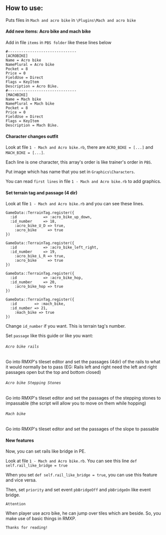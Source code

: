 ## How to use:
Puts files in `Mach and acro bike` in `\Plugins\Mach and acro bike`

#### Add new items: Acro bike and mach bike
Add in file `items` in `PBS folder` like these lines below
```
#-------------------------------
[ACROBIKE]
Name = Acro bike
NamePlural = Acro bike
Pocket = 8
Price = 0
FieldUse = Direct
Flags = KeyItem
Description = Acro Bike.
#-------------------------------
[MACHBIKE]
Name = Mach bike
NamePlural = Mach bike
Pocket = 8
Price = 0
FieldUse = Direct
Flags = KeyItem
Description = Mach Bike.
```

#### Character changes outfit
Look at file `1 - Mach and Acro bike.rb`, there are `ACRO_BIKE = [...]` and `MACH_BIKE = [...]`.

Each line is one character, this array's order is like trainer's order in `PBS`.

Put image which has name that you set in `Graphics\Characters`.

You can read `first lines` in file `1 - Mach and Acro bike.rb` to add graphics.

#### Set terrain tag and passage (4 dir)
Look at file `1 - Mach and Acro bike.rb` and you can see these lines.
```
GameData::TerrainTag.register({
  :id            => :acro_bike_up_down,
  :id_number     => 18,
	:acro_bike_U_D => true,
	:acro_bike     => true
})

GameData::TerrainTag.register({
  :id            => :acro_bike_left_right,
  :id_number     => 19,
	:acro_bike_L_R => true,
	:acro_bike     => true
})

GameData::TerrainTag.register({
  :id            => :acro_bike_hop,
  :id_number     => 20,
	:acro_bike_hop => true
})

GameData::TerrainTag.register({
  :id        => :mach_bike,
  :id_number => 21,
	:mach_bike => true
})
```

Change `id_number` if you want. This is terrain tag's number.

Set `passage` like this guide or like you want:

###### `Acro bike rails`
Go into RMXP's tileset editor and set the passages (4dir) of the rails to what it would normally be to pass (EG: Rails left and right need the left and right passages open but the top and bottom closed)

###### `Acro bike Stepping Stones`
Go into RMXP's tileset editor and set the passages of the stepping stones to impassable (the script will allow you to move on them while hopping)

###### `Mach bike`
Go into RMXP's tileset editor and set the passages of the slope to passable

#### New features
Now, you can set rails like bridge in PE.

Look at file `1 - Mach and Acro bike.rb`. You can see this line `def self.rail_like_bridge = true`

When you set `def self.rail_like_bridge = true`, you can use this feature and vice versa.

Then, set `priority` and set event `pbBridgeOff` and `pbBridgeOn` like event bridge.

`Attention`

When player use acro bike, he can jump over tiles which are beside. So, you make use of basic things in RMXP.

`Thanks for reading!`
